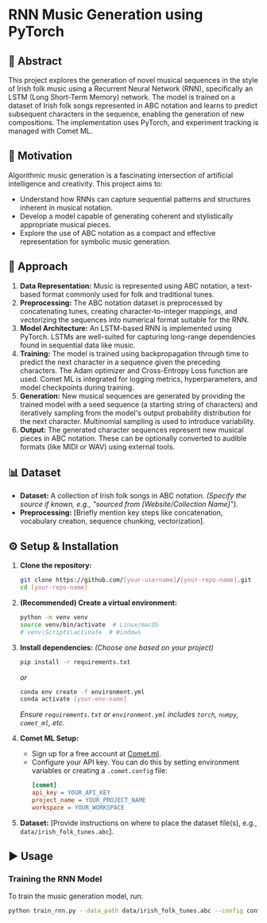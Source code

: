 # RNN Music Generation using PyTorch

## 📜 Abstract

This project explores the generation of novel musical sequences in the style of Irish folk music using a Recurrent Neural Network (RNN), specifically an LSTM (Long Short-Term Memory) network. The model is trained on a dataset of Irish folk songs represented in ABC notation and learns to predict subsequent characters in the sequence, enabling the generation of new compositions. The implementation uses PyTorch, and experiment tracking is managed with Comet ML.

## 🎯 Motivation

Algorithmic music generation is a fascinating intersection of artificial intelligence and creativity. This project aims to:
*   Understand how RNNs can capture sequential patterns and structures inherent in musical notation.
*   Develop a model capable of generating coherent and stylistically appropriate musical pieces.
*   Explore the use of ABC notation as a compact and effective representation for symbolic music generation.

## 🧠 Approach

1.  **Data Representation:** Music is represented using ABC notation, a text-based format commonly used for folk and traditional tunes.
2.  **Preprocessing:** The ABC notation dataset is preprocessed by concatenating tunes, creating character-to-integer mappings, and vectorizing the sequences into numerical format suitable for the RNN.
3.  **Model Architecture:** An LSTM-based RNN is implemented using PyTorch. LSTMs are well-suited for capturing long-range dependencies found in sequential data like music.
4.  **Training:** The model is trained using backpropagation through time to predict the next character in a sequence given the preceding characters. The Adam optimizer and Cross-Entropy Loss function are used. Comet ML is integrated for logging metrics, hyperparameters, and model checkpoints during training.
5.  **Generation:** New musical sequences are generated by providing the trained model with a seed sequence (a starting string of characters) and iteratively sampling from the model's output probability distribution for the next character. Multinomial sampling is used to introduce variability.
6.  **Output:** The generated character sequences represent new musical pieces in ABC notation. These can be optionally converted to audible formats (like MIDI or WAV) using external tools.

## 📊 Dataset

*   **Dataset:** A collection of Irish folk songs in ABC notation. *(Specify the source if known, e.g., "sourced from [Website/Collection Name]").*
*   **Preprocessing:** [Briefly mention key steps like concatenation, vocabulary creation, sequence chunking, vectorization].

## ⚙️ Setup & Installation

1.  **Clone the repository:**
    ````bash
    git clone https://github.com/[your-username]/[your-repo-name].git
    cd [your-repo-name]
    ````

2.  **(Recommended) Create a virtual environment:**
    ````bash
    python -m venv venv
    source venv/bin/activate  # Linux/macOS
    # venv\Scripts\activate  # Windows
    ````

3.  **Install dependencies:**
    *(Choose one based on your project)*
    ````bash
    pip install -r requirements.txt
    ````
    *or*
    ````bash
    conda env create -f environment.yml
    conda activate [your-env-name]
    ````
    *Ensure `requirements.txt` or `environment.yml` includes `torch`, `numpy`, `comet_ml`, etc.*

4.  **Comet ML Setup:**
    *   Sign up for a free account at [Comet.ml](https://www.comet.com/).
    *   Configure your API key. You can do this by setting environment variables or creating a `.comet.config` file:
        ````ini
        [comet]
        api_key = YOUR_API_KEY
        project_name = YOUR_PROJECT_NAME
        workspace = YOUR_WORKSPACE
        ````

5.  **Dataset:** [Provide instructions on where to place the dataset file(s), e.g., `data/irish_folk_tunes.abc`].

## ▶️ Usage

### Training the RNN Model

To train the music generation model, run:

````bash
python train_rnn.py --data_path data/irish_folk_tunes.abc --config configs/rnn_config.yaml --output_dir ./models/music_rnn
